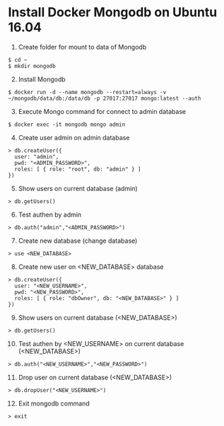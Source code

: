 # Install Docker Mongodb on Ubuntu 16.04 

1. Create folder for mount to data of Mongodb 
```
$ cd ~
$ mkdir mongodb
```

2. Install Mongodb
```
$ docker run -d --name mongodb --restart=always -v ~/mongodb/data/db:/data/db -p 27017:27017 mongo:latest --auth
```

3. Execute Mongo command for connect to admin database
```
$ docker exec -it mongodb mongo admin
```

4. Create user admin on admin database  
```
> db.createUser({
  user: "admin", 
  pwd: "<ADMIN_PASSWORD>", 
  roles: [ { role: "root", db: "admin" } ]
})
```

5. Show users on current database (admin)
```
> db.getUsers()
```

6. Test authen by admin
```
> db.auth("admin","<ADMIN_PASSWORD>")
```

7. Create new database (change database)
```
> use <NEW_DATABASE> 
```

8. Create new user on <NEW_DATABASE> database
```
> db.createUser({
  user: "<NEW_USERNAME>", 
  pwd: "<NEW_PASSWORD>", 
  roles: [ { role: "dbOwner", db: "<NEW_DATABASE>" } ]
})
```

9. Show users on current database (<NEW_DATABASE>)
```
> db.getUsers()
```

10. Test authen by <NEW_USERNAME> on current database (<NEW_DATABASE>)
```
> db.auth("<NEW_USERNAME>","<NEW_PASSWORD>")
```

11. Drop user on current database (<NEW_DATABASE>)
```
> db.dropUser("<NEW_USERNAME>")
```

12. Exit mongodb command
```
> exit 
```
